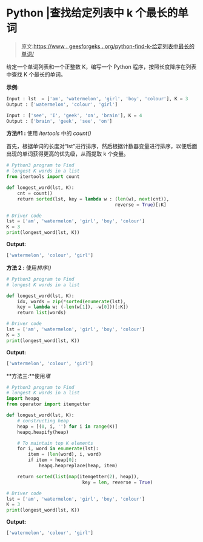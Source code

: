 # Python |查找给定列表中 k 个最长的单词

> 原文:[https://www . geesforgeks . org/python-find-k-给定列表中最长的单词/](https://www.geeksforgeeks.org/python-find-k-longest-words-in-given-list/)

给定一个单词列表和一个正整数 K，编写一个 Python 程序，按照长度降序在列表中查找 K 个最长的单词。

**示例:**

```py
Input : lst  = ['am', 'watermelon', 'girl', 'boy', 'colour'], K = 3
Output : ['watermelon', 'colour', 'girl']

Input : ['see', 'I', 'geek', 'on', 'brain'], K = 4
Output : ['brain', 'geek', 'see', 'on']

```

**方法#1 :** 使用 *itertools* 中的 *count()*

首先，根据单词的长度对“lst”进行排序，然后根据计数器变量进行排序，以便后面出现的单词获得更高的优先级，从而提取 k 个变量。

```py
# Python3 program to Find 
# longest K words in a list
from itertools import count

def longest_word(lst, K):
    cnt = count()
    return sorted(lst, key = lambda w : (len(w), next(cnt)), 
                                        reverse = True)[:K]

# Driver code
lst = ['am', 'watermelon', 'girl', 'boy', 'colour']
K = 3
print(longest_word(lst, K))
```

**Output:**

```py
['watermelon', 'colour', 'girl']

```

**方法 2 :** 使用*排序()*

```py
# Python3 program to Find 
# longest K words in a list

def longest_word(lst, K):
    idx, words = zip(*sorted(enumerate(lst), 
    key = lambda w: (-len(w[1]), -w[0]))[:K])
    return list(words)

# Driver code
lst = ['am', 'watermelon', 'girl', 'boy', 'colour']
K = 3
print(longest_word(lst, K))
```

**Output:**

```py
['watermelon', 'colour', 'girl']

```

**方法三:**使用*堆*

```py
# Python3 program to Find 
# longest K words in a list
import heapq
from operator import itemgetter

def longest_word(lst, K):
    # constructing heap
    heap = [(0, i, '') for i in range(K)]
    heapq.heapify(heap)

    # To maintain top K elements
    for i, word in enumerate(lst):
        item = (len(word), i, word)
        if item > heap[0]:
            heapq.heapreplace(heap, item)

    return sorted(list(map(itemgetter(2), heap)),
                            key = len, reverse = True)

# Driver code
lst = ['am', 'watermelon', 'girl', 'boy', 'colour']
K = 3
print(longest_word(lst, K))
```

**Output:**

```py
['watermelon', 'colour', 'girl']

```